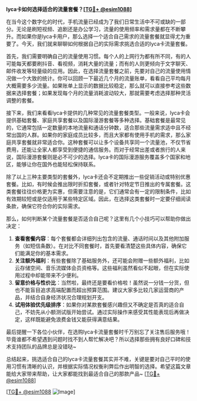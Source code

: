 **lyca卡如何选择适合的流量套餐？[[TG💪+ @esim1088](https://t.me/s/esim1088)]**

在当今这个数字化的时代，手机流量已经成为了我们日常生活中不可或缺的一部分。无论是刷短视频、追剧还是办公学习，流量的使用频率和需求量都在不断攀升。而如果你是lyca卡用户，那么选择一个适合自己需求的流量套餐就显得尤为重要了。今天，我们就来聊聊如何根据自己的实际需求挑选合适的lyca卡流量套餐。

首先，我们需要明确自己的流量使用习惯。每个人的上网行为都有所不同，有的人可能每天都要刷抖音、看视频，消耗大量的流量；而有的人则更倾向于文字聊天、邮件收发等轻量级的应用。因此，在选择流量套餐之前，先要对自己的流量使用情况做一个大致的统计。你可以回顾一下最近几个月的流量账单，看看自己平均每月大概需要多少流量。如果账单上显示的数据比较稳定，那么就可以直接参考这些数据来选择套餐；如果发现每个月的流量消耗波动较大，那就需要考虑选择那种灵活调整的套餐。

接下来，我们来看看lyca卡提供的几种常见的流量套餐类型。一般来说，lyca卡会提供基础套餐、家庭共享套餐以及国际漫游套餐等多种选择。基础套餐是最常见的，它通常包括一定数量的本地流量和通话分钟数，适合那些流量需求适中且不经常出国的人群。如果你的家庭成员比较多，而且大家都有使用手机的需求，那么家庭共享套餐就非常适合你。这种套餐可以让多个设备共享同一个流量池，不仅节省费用，还能让全家人都享受到便捷的通信服务。而对于经常出差或者旅行的人来说，国际漫游套餐则是必不可少的选择。lyca卡的国际漫游服务覆盖多个国家和地区，能够让你在国外也能轻松保持联系。

除了以上三种主要类型的套餐外，lyca卡还会不定期推出一些促销活动或特别优惠套餐。比如，有时候会推出限时折扣套餐，或者针对特定节日推出的专属套餐。这类套餐往往价格更为实惠，但需要注意的是，它们通常会有一定的限制条件，比如有效期较短或是仅适用于某些特定区域。因此，在选择这类套餐时一定要仔细阅读条款，确保它符合你的实际需求。

那么，如何判断某个流量套餐是否适合自己呢？这里有几个小技巧可以帮助你做出决定：

1. **查看套餐内容**：每个套餐都会详细列出包含的流量、通话时间以及其他附加服务（如短信条数）。在对比不同套餐时，首先要看清楚这些具体内容，确保它们能满足你的基本需求。
2. **关注额外福利**：有些套餐除了基础服务外，还可能会附赠一些额外福利，比如云存储空间、音乐流媒体会员资格等。这些福利虽然看似不起眼，但在实际使用过程中却能带来不少便利。
3. **留意价格与性价比**：当然啦，最终还是要看价格啦！虽然说一分钱一分货，但也不能盲目追求高端配置而超出预算范围。建议大家多比较几家运营商的产品，并结合自身经济状况合理规划开支。
4. **试用体验优先级排序**：如果你对某款套餐感兴趣但又不确定是否真的适合自己，不妨先从小额测试版开始尝试。通过实际操作来感受其性能表现后再做决定，这样既能避免浪费金钱又能获得满意结果。

最后提醒一下各位小伙伴，在选购lyca卡流量套餐时千万别忘了关注售后服务哦！毕竟谁都不希望遇到问题时找不到人帮忙解决吧？所以选择那些拥有良好口碑和技术支持团队的品牌总是没错哒~

总结起来，挑选适合自己的lyca卡流量套餐其实并不难，关键是要对自己平时的使用习惯有清晰的认识，并根据实际情况权衡利弊后作出明智的选择。希望这篇文章能给大家带来帮助，让大家都能找到最适合自己的那款产品~ [[TG💪+ @esim1088](https://t.me/s/esim1088)]

[[TG💪+ @esim1088](https://t.me/s/esim1088) ![Image](https://i.postimg.cc/4NQfJmqS/Snipaste-2025-05-13-00-14-12.png)]